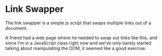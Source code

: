 Link Swapper
============

The link swapper is a simple js script that swaps multiple links out of a document.

A friend had a web page where he needed to swap out links like this, and since I'm in a JavaScript class right now and we've only barely started talking about manipulating the DOM, it seemed like a good exercise.